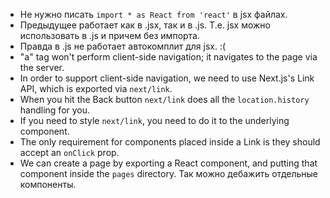 - Не нужно писать `import * as React from 'react'` в jsx файлах.
- Предыдущее работает как в .jsx, так и в .js. Т.е. jsx можно использовать в .js и причем без импорта.
- Правда в .js не работает автокомплит для jsx. :(
- "a" tag won't perform client-side navigation; it navigates to the page via the server.
- In order to support client-side navigation, we need to use Next.js's Link API, which is exported via `next/link`.
- When you hit the Back button `next/link` does all the `location.history` handling for you.
- If you need to style `next/link`, you need to do it to the underlying component.
- The only requirement for components placed inside a Link is they should accept an `onClick` prop.
- We can create a page by exporting a React component, and putting that component inside the `pages` directory. Так можно дебажить отдельные компоненты.
